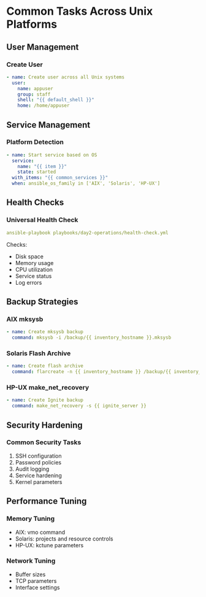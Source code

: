 # Common Tasks Across Unix Platforms

## User Management

### Create User
```yaml
- name: Create user across all Unix systems
  user:
    name: appuser
    group: staff
    shell: "{{ default_shell }}"
    home: /home/appuser
```

## Service Management

### Platform Detection
```yaml
- name: Start service based on OS
  service:
    name: "{{ item }}"
    state: started
  with_items: "{{ common_services }}"
  when: ansible_os_family in ['AIX', 'Solaris', 'HP-UX']
```

## Health Checks

### Universal Health Check
```yaml
ansible-playbook playbooks/day2-operations/health-check.yml
```

Checks:
- Disk space
- Memory usage
- CPU utilization
- Service status
- Log errors

## Backup Strategies

### AIX mksysb
```yaml
- name: Create mksysb backup
  command: mksysb -i /backup/{{ inventory_hostname }}.mksysb
```

### Solaris Flash Archive
```yaml
- name: Create flash archive
  command: flarcreate -n {{ inventory_hostname }} /backup/{{ inventory_hostname }}.flar
```

### HP-UX make_net_recovery
```yaml
- name: Create Ignite backup
  command: make_net_recovery -s {{ ignite_server }}
```

## Security Hardening

### Common Security Tasks
1. SSH configuration
2. Password policies
3. Audit logging
4. Service hardening
5. Kernel parameters

## Performance Tuning

### Memory Tuning
- AIX: vmo command
- Solaris: projects and resource controls
- HP-UX: kctune parameters

### Network Tuning
- Buffer sizes
- TCP parameters
- Interface settings
